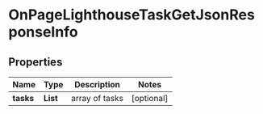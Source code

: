 # OnPageLighthouseTaskGetJsonResponseInfo


## Properties

| Name | Type | Description | Notes |
|------------ | ------------- | ------------- | -------------|
**tasks** | **List<OnPageLighthouseTaskGetJsonTaskInfo>** | array of tasks |[optional]|